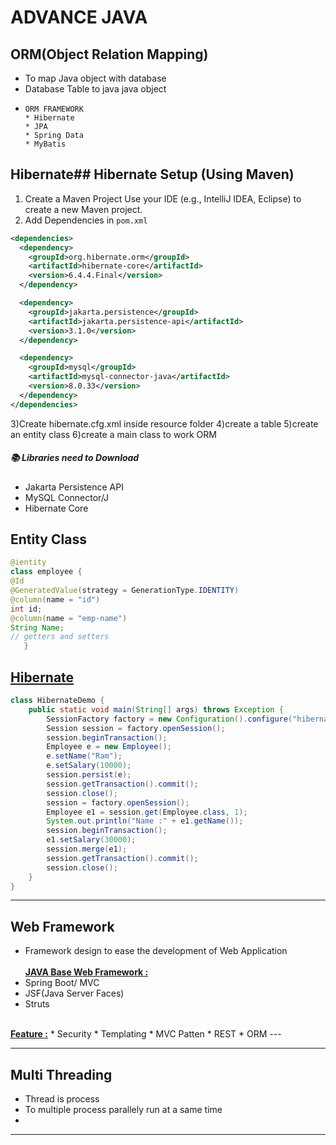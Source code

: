 # ADVANCE JAVA
## ORM(Object Relation Mapping)
* To map Java object with database
* Database Table to java java object
* ```text
  ORM FRAMEWORK
  * Hibernate
  * JPA
  * Spring Data
  * MyBatis 
  ```
## Hibernate## Hibernate Setup (Using Maven)
1) Create a Maven Project
Use your IDE (e.g., IntelliJ IDEA, Eclipse) to create a new Maven project.
2) Add Dependencies in `pom.xml`
```xml
<dependencies>
  <dependency>
    <groupId>org.hibernate.orm</groupId>
    <artifactId>hibernate-core</artifactId>
    <version>6.4.4.Final</version>
  </dependency>

  <dependency>
    <groupId>jakarta.persistence</groupId>
    <artifactId>jakarta.persistence-api</artifactId>
    <version>3.1.0</version>
  </dependency>

  <dependency>
    <groupId>mysql</groupId>
    <artifactId>mysql-connector-java</artifactId>
    <version>8.0.33</version>
  </dependency>
</dependencies>
```
3)Create hibernate.cfg.xml inside resource folder
4)create a table
5)create an entity class
6)create a main class to work ORM
##### 📚 Libraries need to Download
* Jakarta Persistence API
* MySQL Connector/J
* Hibernate Core
## Entity Class
```java
@ientity
class employee {
@Id
@GeneratedValue(strategy = GenerationType.IDENTITY)
@column(name = "id")
int id;
@column(name = "emp-name")
String Name;
// getters and setters
   }

```
## <u>Hibernate</u>
```java
class HibernateDemo {
    public static void main(String[] args) throws Exception {
        SessionFactory factory = new Configuration().configure("hibernate.cfg.xml").buildSessionFactory();
        Session session = factory.openSession();
        session.beginTransaction();
        Employee e = new Employee();
        e.setName("Ram");
        e.setSalary(10000);
        session.persist(e);
        session.getTransaction().commit();
        session.close();
        session = factory.openSession();
        Employee e1 = session.get(Employee.class, 1);
        System.out.println("Name :" + e1.getName());
        session.beginTransaction();
        e1.setSalary(30000);
        session.merge(e1);
        session.getTransaction().commit();
        session.close();
    }
}
```
---
## Web Framework
* Framework design to ease the development of Web Application<br><br>
<u><b>JAVA Base Web Framework : </u></b>
* Spring Boot/ MVC
* JSF(Java Server Faces)
* Struts
<br>
<u><b>Feature :</b></u>
* Security
* Templating
* MVC Patten
* REST
* ORM
--- 


---
## Multi Threading
* Thread is process
* To multiple process parallely run at a same time
* 
---